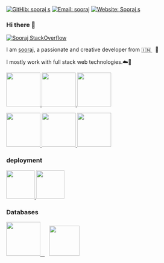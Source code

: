 [![GitHib: sooraj s](https://img.shields.io/github/followers/sooraj-s-98?label=Follow&style=social)](https://github.com/Sooraj-s-98)
[![Email: sooraj](https://img.shields.io/badge/Email-sooraj-red)](mailto:sooraj1998ayiroor@gmail.com)
[![Website: Sooraj s](https://img.shields.io/badge/My-Website-blue)](http://sooraj.tech)

### Hi there 👋
<!--
**Sooraj-s-98/README.md** is a ✨ _special_ ✨ repository because its `README.md` (this file) appears on your GitHub profile.
-->
[![Sooraj StackOverflow](https://github-readme-stackoverflow.vercel.app/?userID=13152553)](https://stackoverflow.com/users/13152553/sooraj-s)

I am [sooraj](https://www.sooraj.tech/), a passionate and creative developer from [🇮🇳 ](https://en.wikipedia.org/wiki/India)&nbsp; 🎯

I mostly work with full stack web  technologies.☁️🚀


<p float="left">
  <a href="https://golang.org/" target="_blank" >
    <img src="https://github.com/Sooraj-s-98/Sooraj-s-98/blob/master/assets/nodejs.png"  height="90" />
  </a>
   <a href="https://reactjs.org/" target="_blank" >
    <img src="https://github.com/Sooraj-s-98/Sooraj-s-98/blob/master/assets/reactjsn.png"  height="90" />
  </a>
  <a href="https://angular.io/" target="_blank" >
    <img src="https://github.com/Sooraj-s-98/Sooraj-s-98/blob/master/assets/download.png"  height="90" />
  </a>
  </p>
 <p float="left">
  <a href="https://reactnative.dev/" target="_blank" >
    <img src="https://github.com/Sooraj-s-98/Sooraj-s-98/blob/master/assets/react%20native.png"  height="90" />
  </a>
  <a href="https://expressjs.com/" target="_blank" >
    <img src="https://github.com/Sooraj-s-98/Sooraj-s-98/blob/master/assets/express.png"  height="90" />
  </a>
  <a href="https://www.python.org/" target="_blank" >
    <img src="https://github.com/Sooraj-s-98/Sooraj-s-98/blob/master/assets/python.png"  height="90" />
  </a>
</p>
  
### deployment
  
 <p float="left">
    <a href="https://www.heroku.com/" target="_blank" >
      <img src="https://github.com/Sooraj-s-98/Sooraj-s-98/blob/master/assets/heroku.png"  height="75" />
    </a>
    <a href="https://golang.org/" target="_blank" >
        <img src="https://github.com/Sooraj-s-98/Sooraj-s-98/blob/master/assets/aws.gif"  height="75" />
    </a>
 </p>
  

### Databases
  
 <p float="left">
  <a href="https://www.postgresql.org/" target="_blank" >
    <img src="https://github.com/Sooraj-s-98/Sooraj-s-98/blob/master/assets/postgresql.gif" height="90" />&nbsp;&nbsp;
  </a>&nbsp;&nbsp;
  <a href="https://www.mongodb.com/" target="_blank" >
    <img src="https://github.com/Sooraj-s-98/Sooraj-s-98/blob/master/assets/mongo.gif" height="80" />
  </a>
</p>

